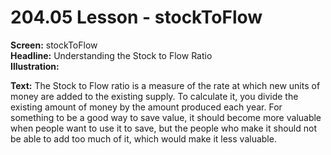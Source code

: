 # 204.05 Lesson - stockToFlow

**Screen:** stockToFlow\
**Headline:** Understanding the Stock to Flow Ratio\
**Illustration:**

**Text:** The Stock to Flow ratio is a measure of the rate at which new units of money are added to the existing supply. To calculate it, you divide the existing amount of money by the amount produced each year. For something to be a good way to save value, it should become more valuable when people want to use it to save, but the people who make it should not be able to add too much of it, which would make it less valuable.
